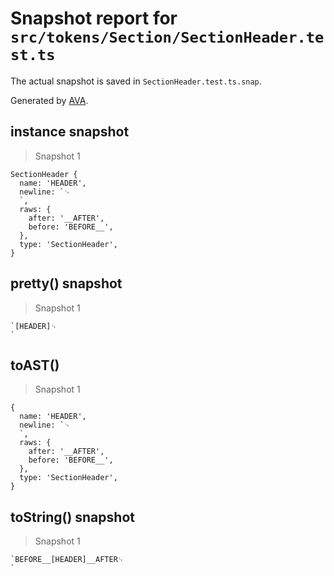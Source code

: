 # Snapshot report for `src/tokens/Section/SectionHeader.test.ts`

The actual snapshot is saved in `SectionHeader.test.ts.snap`.

Generated by [AVA](https://ava.li).

## instance snapshot

> Snapshot 1

    SectionHeader {
      name: 'HEADER',
      newline: `␊
      `,
      raws: {
        after: '__AFTER',
        before: 'BEFORE__',
      },
      type: 'SectionHeader',
    }

## pretty() snapshot

> Snapshot 1

    `[HEADER]␊
    `

## toAST()

> Snapshot 1

    {
      name: 'HEADER',
      newline: `␊
      `,
      raws: {
        after: '__AFTER',
        before: 'BEFORE__',
      },
      type: 'SectionHeader',
    }

## toString() snapshot

> Snapshot 1

    `BEFORE__[HEADER]__AFTER␊
    `
